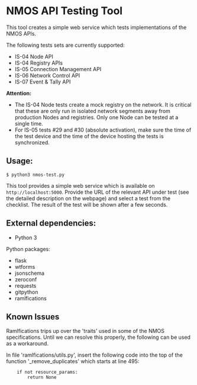 # NMOS API Testing Tool

This tool creates a simple web service which tests implementations of the NMOS APIs.

The following tests sets are currently supported:
*   IS-04 Node API
*   IS-04 Registry APIs
*   IS-05 Connection Management API
*   IS-06 Network Control API
*   IS-07 Event & Tally API

**Attention:**
*   The IS-04 Node tests create a mock registry on the network. It is critical that these are only run in isolated network segments away from production Nodes and registries. Only one Node can be tested at a single time.
*   For IS-05 tests #29 and #30 (absolute activation), make sure the time of the test device and the time of the device hosting the tests is synchronized.

## Usage:
```
$ python3 nmos-test.py
```

This tool provides a simple web service which is available on `http://localhost:5000`.
Provide the URL of the relevant API under test (see the detailed description on the webpage) and select a test from the checklist. The result of the test will be shown after a few seconds.

## External dependencies:
-   Python 3

Python packages:
-   flask
-   wtforms
-   jsonschema
-   zeroconf
-   requests
-   gitpython
-   ramlfications

## Known Issues
Ramlfications trips up over the 'traits' used in some of the NMOS specifications. Until we can resolve this properly, the following can be used as a workaround.

In file 'ramlfications/utils.py', insert the following code into the top of the function '_remove_duplicates' which starts at line 495:

```
    if not resource_params:
        return None

```
